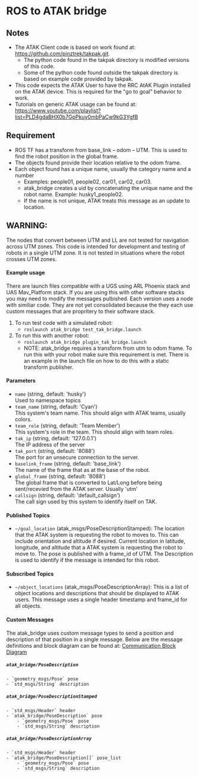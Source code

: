 # ROS to ATAK bridge
## Notes
- The ATAK Client code is based on work found at: https://github.com/pinztrek/takpak.git.
    - The python code found in the takpak directory is modified versions of this code.
    - Some of the python code found outside the takpak directory is based on example code provided by takpak.  
- This code expects the ATAK User to have the RRC AtAK Plugin installed on the ATAK device. This is required for the "go to goal" behavior to work.
- Tutorials on generic ATAK usage can be found at: https://www.youtube.com/playlist?list=PLD4gdaBHX0b7GpPkuy0mbPaCw9kG3YgfB

## Requirement
- ROS TF has a transform from  base_link – odom – UTM. This is used to find the robot position in the global frame.
- The objects found provide their location relative to the odom frame.
- Each object found has a unique name, usually the category name and a number
    - Examples: people01, people02, car01, car02, car03.
    - atak_bridge creates a uid by concatenating the unique name and the robot name. Example: husky1_people02.
    - If the name is not unique, ATAK treats this message as an update to location.

## WARNING:  
The nodes that convert between UTM and LL are not tested for navigation across UTM zones. This code is intended for development and testing of robots in a single UTM zone. It is not tested in situations where the robot crosses UTM zones.   

#### Example usage
There are launch files compatible with a UGS using ARL Phoenix stack and UAS Mav_Platform stack. If you are using this with other software stacks you may need to modify the messages pulbished. Each version uses a node with similiar code. They are not yet consolidated because the they each use custom messages that are propritery to their software stack.
1. To run test code with a simulated robot:  
    - `roslaunch atak_bridge test_tak_bridge.launch`  
2. To run this with another robot:  
    - `roslaunch atak_bridge plugin_tak_bridge.launch`  
    - NOTE: atak_bridge requires a transform from utm to odom frame. To run this with your robot make sure this requirement is met. There is an example in the launch file on how to do this with a static transform publisher.  

#### Parameters
- `name` (string, default: 'husky')  
    Used to namespace topics  
- `team_name` (string, default: 'Cyan')  
    This system's team name. This should align with ATAK teams, usually colors.  
- `team_role` (string, default: 'Team Member')  
    This system's role in the team. This should align with team roles.  
- `tak_ip` (string, default: '127.0.0.1')  
    The IP address of the server  
- `tak_port` (string, default: '8088')  
    The port for an unsecure connection to the server.
- `baselink_frame` (string, default: 'base_link')  
    The name of the frame that as at the base of the robot.
- `global_frame` (string, default: '8088')  
    The global frame that is converted to Lat/Long before being sent/recevied from the ATAK server. Usually 'utm'
- `callsign` (string, default: 'default_callsign')  
    The call sign used by this system to identify itself on TAK.   

#### Published Topics
- `~/goal_location` (atak_msgs/PoseDescriptionStamped): The location that the ATAK system is requesting the robot to moves to. This can include orientation and altitude if desired. Current location in latitude, longitude, and altitude that a ATAK system is requesting the robot to move to. The pose is published with a frame_id of UTM. The Description is used to identify if the message is intended for this robot.  


#### Subscribed Topics
- `~/object_locations` (atak_msgs/PoseDescriptionArray): This is a list of object locations and descriptions that should be displayed to ATAK users. This message uses a single header timestamp and frame_id for all objects. 

#### Custom Messages
The atak_bridge uses custom message types to send a position and description of that position in a single message. Below are the message definitions and block diagram can be found at: [Communication Block Diagram](https://github.com/westpoint-robotics/atak_bridge/blob/master/docs/ATAK_Plugin.pdf)
##### `atak_bridge/PoseDescription` 
    - `geometry_msgs/Pose` pose
    - `std_msgs/String` description
##### `atak_bridge/PoseDescriptionStamped` 
    - `std_msgs/Header` header
    - `atak_bridge/PoseDescription` pose  
        - `geometry_msgs/Pose` pose
        - `std_msgs/String` description
##### `atak_bridge/PoseDescriptionArray`
    - `std_msgs/Header` header
    - `atak_bridge/PoseDescription[]` pose_list
        - `geometry_msgs/Pose` pose
        - `std_msgs/String` description

